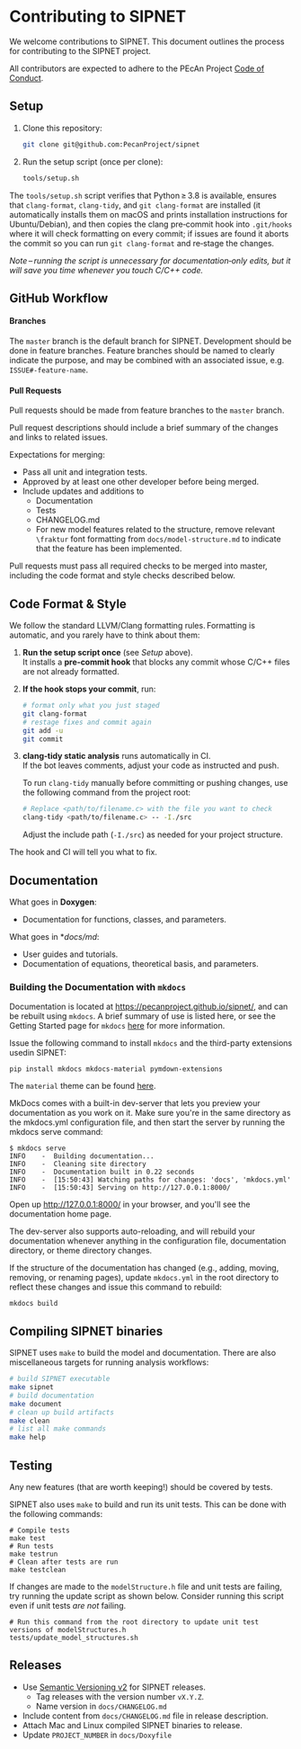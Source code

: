 # Contributing to SIPNET

We welcome contributions to SIPNET. This document outlines the process for contributing to the SIPNET project.

All contributors are expected to adhere to the PEcAn Project [Code of Conduct](https://github.com/PecanProject/pecan/blob/develop/CODE_OF_CONDUCT.md).

## Setup

1. Clone this repository:

   ```bash
   git clone git@github.com:PecanProject/sipnet
   ```

2. Run the setup script (once per clone):

   ```bash
   tools/setup.sh
   ```

The `tools/setup.sh` script verifies that Python ≥ 3.8 is available,
ensures that `clang-format`, `clang-tidy`, and `git clang-format` are
installed (it automatically installs them on macOS and prints installation
instructions for Ubuntu/Debian), and then copies the clang pre‑commit hook into
`.git/hooks` where it will check formatting on every commit; if issues are found it
aborts the commit so you can run `git clang-format` and re‑stage the
changes.

*Note – running the script is unnecessary for documentation‑only edits,
but it will save you time whenever you touch C/C++ code.*

## GitHub Workflow

#### Branches

The `master` branch is the default branch for SIPNET. Development should be done in feature branches. Feature branches should be named to clearly indicate the purpose, and may be combined with an associated issue, e.g. `ISSUE#-feature-name`.

#### Pull Requests

Pull requests should be made from feature branches to the `master` branch. 

Pull request descriptions should include a brief summary of the changes and links to related issues. 

Expectations for merging:
- Pass all unit and integration tests. 
- Approved by at least one other developer before being merged.
- Include updates and additions to 
  - Documentation
  - Tests
  - CHANGELOG.md
  - For new model features related to the structure, remove relevant `\fraktur` font formatting from `docs/model-structure.md` to indicate that the feature has been implemented.

Pull requests must pass all required checks to be merged into master, including the code format and style checks described below.
  
## Code Format & Style

We follow the standard LLVM/Clang formatting rules. Formatting is automatic, and you rarely have to think about them:

1. **Run the setup script once** (see *Setup* above).  
   It installs a **pre‑commit hook** that blocks any commit whose C/C++
   files are not already formatted.

2. **If the hook stops your commit**, run:

   ```bash
   # format only what you just staged
   git clang-format
   # restage fixes and commit again
   git add -u
   git commit
   ```

3. **clang‑tidy static analysis** runs automatically in CI.  
    If the bot leaves comments, adjust your code as instructed and push.

    To run `clang-tidy` manually before committing or pushing changes, use the following command from the project root:
    
    ```bash
    # Replace <path/to/filename.c> with the file you want to check
    clang-tidy <path/to/filename.c> -- -I./src
    ```
    Adjust the include path (`-I./src`) as needed for your project structure.
    
The hook and CI will tell you what to fix.

## Documentation

What goes in **Doxygen**:
- Documentation for functions, classes, and parameters.

What goes in **docs/*md**:
- User guides and tutorials.
- Documentation of equations, theoretical basis, and parameters.

### Building the Documentation with `mkdocs`

Documentation is located at https://pecanproject.github.io/sipnet/, and can be rebuilt using `mkdocs`. A brief summary 
of use is listed here, or see the Getting Started page for `mkdocs` [here](https://www.mkdocs.org/getting-started/) for
more information. 

Issue the following command to install `mkdocs` and the third-party extensions usedin SIPNET:
```
pip install mkdocs mkdocs-material pymdown-extensions
```
The `material` theme can be found [here](https://github.com/squidfunk/mkdocs-material).

MkDocs comes with a built-in dev-server that lets you preview your documentation as you work on it. Make sure you're 
in the same directory as the mkdocs.yml configuration file, and then start the server by running the mkdocs serve 
command:

```
$ mkdocs serve
INFO    -  Building documentation...
INFO    -  Cleaning site directory
INFO    -  Documentation built in 0.22 seconds
INFO    -  [15:50:43] Watching paths for changes: 'docs', 'mkdocs.yml'
INFO    -  [15:50:43] Serving on http://127.0.0.1:8000/
```
Open up http://127.0.0.1:8000/ in your browser, and you'll see the documentation home page.

The dev-server also supports auto-reloading, and will rebuild your documentation whenever anything in the configuration
file, documentation directory, or theme directory changes.

If the structure of the documentation has changed (e.g., adding, moving, removing, or renaming pages), update `mkdocs.yml` in the root 
directory to reflect these changes and issue this command to rebuild:

```
mkdocs build
```

## Compiling SIPNET binaries

SIPNET uses `make` to build the model and documentation. There are also miscellaneous targets for running analysis workflows:

```sh
# build SIPNET executable
make sipnet
# build documentation
make document
# clean up build artifacts
make clean
# list all make commands
make help
```
## Testing

Any new features (that are worth keeping!) should be covered by tests.

SIPNET also uses `make` to build and run its unit tests. This can be done with the following commands:
```shell
# Compile tests
make test
# Run tests
make testrun
# Clean after tests are run
make testclean
```

If changes are made to the `modelStructure.h` file and unit tests are failing, try running the update script as shown below. Consider running this script even if unit tests _are not_ failing.
```shell
# Run this command from the root directory to update unit test versions of modelStructures.h
tests/update_model_structures.sh
```

## Releases

- Use [Semantic Versioning v2](https://semver.org/) for SIPNET releases.
  - Tag releases with the version number `vX.Y.Z`.
  - Name version in `docs/CHANGELOG.md`
- Include content from `docs/CHANGELOG.md` file in release description.
- Attach Mac and Linux compiled SIPNET binaries to release.
- Update `PROJECT_NUMBER` in `docs/Doxyfile`
